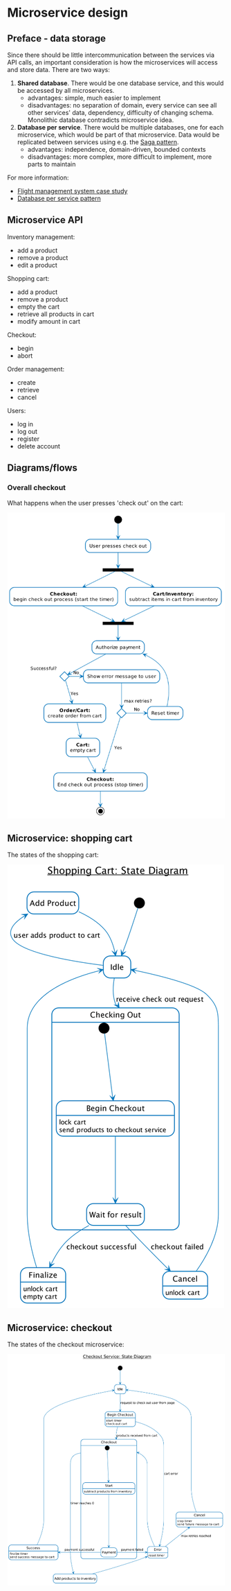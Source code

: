 # Microservice design
## Preface - data storage
Since there should be little intercommunication between the services via API calls, an important consideration is how the microservices will access and store data.
There are two ways:

1. **Shared database**. There would be one database service, and this would be accessed by all microservices.
    * advantages: simple, much easier to implement
    * disadvantages: no separation of domain, every service can see all other services' data, dependency, difficulty of changing schema. Monolithic database contradicts microservice idea.
2. **Database per service**. There would be multiple databases, one for each microservice, which would be part of that microservice. Data would be replicated between services using e.g. the [Saga pattern](https://microservices.io/patterns/data/saga.html).
    * advantages: independence, domain-driven, bounded contexts
    * disadvantages: more complex, more difficult to implement, more parts to maintain

For more information:

* [Flight management system case study](https://blog.christianposta.com/microservices/the-hardest-part-about-microservices-data/)
* [Database per service pattern](https://microservices.io/patterns/data/database-per-service.html)

## Microservice API
Inventory management:

* add a product
* remove a product
* edit a product

Shopping cart:

* add a product
* remove a product
* empty the cart
* retrieve all products in cart
* modify amount in cart

Checkout:

* begin
* abort

Order management:

* create
* retrieve
* cancel

Users:

* log in
* log out
* register
* delete account

## Diagrams/flows
### Overall checkout
What happens when the user presses 'check out' on the cart:

![What happens when the user checks out](diagrams/checkout.png)

## Microservice: shopping cart
The states of the shopping cart:

![Shopping cart state digram](diagrams/cart-service.png)

## Microservice: checkout
The states of the checkout microservice:

![Checkout state diagram](diagrams/checkout-service.png)

